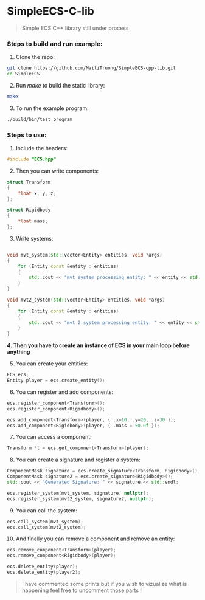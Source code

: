 # SimpleECS-C-lib
> Simple ECS C++ library still under process

### Steps to build and run example:

1. Clone the repo:
```bash
git clone https://github.com/MailiTruong/SimpleECS-cpp-lib.git
cd SimpleECS

```

2. Run *make* to build the static library:
```bash
make

```

3. To run the example program:
```bash
./build/bin/test_program

```
### Steps to use:

1. Include the headers:
```cpp
#include "ECS.hpp"

```

2. Then you can write components:
```cpp
struct Transform
{
    float x, y, z;
};

struct Rigidbody
{
    float mass;
};

```

3. Write systems:
```cpp

void mvt_system(std::vector<Entity> entities, void *args)
{
    for (Entity const &entity : entities)
    {
        std::cout << "mvt_system processing entity: " << entity << std::endl;
    }
}

void mvt2_system(std::vector<Entity> entities, void *args)
{
    for (Entity const &entity : entities)
    {
        std::cout << "mvt 2 system processing entity: " << entity << std::endl;
    }
}

```
**4. Then you have to create an instance of ECS in your main loop before anything**

5. You can create your entities:
```cpp
ECS ecs;
Entity player = ecs.create_entity();

```

6. You can register and add components:
```cpp
ecs.register_component<Transform>(); 
ecs.register_component<Rigidbody>();

ecs.add_component<Transform>(player, { .x=10, .y=20, .z=30 });
ecs.add_component<Rigidbody>(player, { .mass = 50.0f }); 

```

7. You can access a component: 
```cpp
Transform *t = ecs.get_component<Transform>(player);

```

8. You can create a signature and register a system:
```cpp
ComponentMask signature = ecs.create_signature<Transform, Rigidbody>();
ComponentMask signature2 = ecs.create_signature<Rigidbody>();
std::cout << "Generated Signature: " << signature << std::endl;

ecs.register_system(mvt_system, signature, nullptr);
ecs.register_system(mvt2_system, signature2, nullptr);

```
9. You can call the system:
```cpp
ecs.call_system(mvt_system);
ecs.call_system(mvt2_system);

```

10. And finally you can remove a component and remove an entity:
```cpp
ecs.remove_component<Transform>(player);
ecs.remove_component<Rigidbody>(player);

ecs.delete_entity(player); 
ecs.delete_entity(player2); 

```

> I have commented some prints but if you wish to vizualize what is happening feel free to uncomment those parts !
